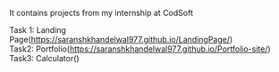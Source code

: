 It contains projects from my internship at CodSoft   

    
Task 1: Landing Page(https://saranshkhandelwal977.github.io/LandingPage/)    
Task2: Portfolio(https://saranshkhandelwal977.github.io/Portfolio-site/)    
Task3: Calculator()  
